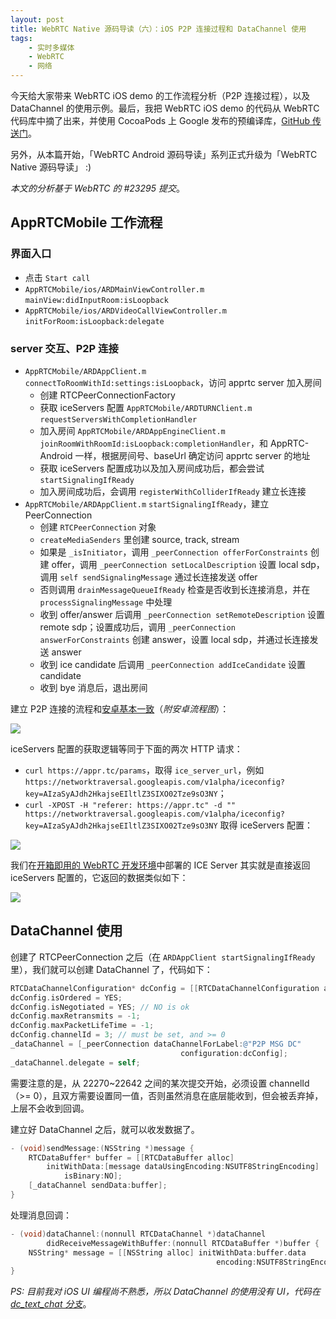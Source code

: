 ```yaml
---
layout: post
title: WebRTC Native 源码导读（六）：iOS P2P 连接过程和 DataChannel 使用
tags:
    - 实时多媒体
    - WebRTC
    - 网络
---
```


今天给大家带来 WebRTC iOS demo 的工作流程分析（P2P 连接过程），以及 DataChannel 的使用示例。最后，我把 WebRTC iOS demo 的代码从 WebRTC 代码库中摘了出来，并使用 CocoaPods 上 Google 发布的预编译库，[GitHub 传送门](https://github.com/Piasy/AppRTC-iOS)。

另外，从本篇开始，「WebRTC Android 源码导读」系列正式升级为「WebRTC Native 源码导读」 :)

_本文的分析基于 WebRTC 的 #23295 提交_。

## AppRTCMobile 工作流程

### 界面入口

+ 点击 `Start call`
+ `AppRTCMobile/ios/ARDMainViewController.m` `mainView:didInputRoom:isLoopback`
+ `AppRTCMobile/ios/ARDVideoCallViewController.m` `initForRoom:isLoopback:delegate`

### server 交互、P2P 连接

+ `AppRTCMobile/ARDAppClient.m` `connectToRoomWithId:settings:isLoopback`，访问 apprtc server 加入房间
  - 创建 RTCPeerConnectionFactory
  - 获取 iceServers 配置 `AppRTCMobile/ARDTURNClient.m` `requestServersWithCompletionHandler`
  - 加入房间 `AppRTCMobile/ARDAppEngineClient.m` `joinRoomWithRoomId:isLoopback:completionHandler`，和 AppRTC-Android 一样，根据房间号、baseUrl 确定访问 apprtc server 的地址
  - 获取 iceServers 配置成功以及加入房间成功后，都会尝试 `startSignalingIfReady`
  - 加入房间成功后，会调用 `registerWithColliderIfReady` 建立长连接
+ `AppRTCMobile/ARDAppClient.m` `startSignalingIfReady`，建立 PeerConnection
  - 创建 `RTCPeerConnection` 对象
  - `createMediaSenders` 里创建 source, track, stream
  - 如果是 `_isInitiator`，调用 `_peerConnection offerForConstraints` 创建 offer，调用 `_peerConnection setLocalDescription` 设置 local sdp，调用 `self sendSignalingMessage` 通过长连接发送 offer
  - 否则调用 `drainMessageQueueIfReady` 检查是否收到长连接消息，并在 `processSignalingMessage` 中处理
  - 收到 offer/answer 后调用 `_peerConnection setRemoteDescription` 设置 remote sdp；设置成功后，调用 `_peerConnection answerForConstraints` 创建 answer，设置 local sdp，并通过长连接发送 answer
  - 收到 ice candidate 后调用 `_peerConnection addIceCandidate` 设置 candidate
  - 收到 bye 消息后，退出房间

建立 P2P 连接的流程和[安卓基本一致](/2017/08/30/WebRTC-P2P-part1/#p2p-连接过程)（_附安卓流程图_）：

![](https://imgs.piasy.com/2017-08-16-p2p_connect_procedure2.jpg)

iceServers 配置的获取逻辑等同于下面的两次 HTTP 请求：

+ `curl https://appr.tc/params`，取得 `ice_server_url`，例如 `https://networktraversal.googleapis.com/v1alpha/iceconfig?key=AIzaSyAJdh2HkajseEIltlZ3SIXO02Tze9sO3NY`；
+ `curl -XPOST -H "referer: https://appr.tc" -d "" https://networktraversal.googleapis.com/v1alpha/iceconfig?key=AIzaSyAJdh2HkajseEIltlZ3SIXO02Tze9sO3NY` 取得 iceServers 配置：

![](https://imgs.piasy.com/2018-04-05-ice_request1.png)

我们在[开箱即用的 WebRTC 开发环境](/2017/06/17/out-of-the-box-webrtc-dev-env/#apprtc-server-部署简介)中部署的 ICE Server 其实就是直接返回 iceServers 配置的，它返回的数据类似如下：

![](https://imgs.piasy.com/2018-04-05-ice_request2.png)

## DataChannel 使用

创建了 RTCPeerConnection 之后（在 `ARDAppClient startSignalingIfReady` 里），我们就可以创建 DataChannel 了，代码如下：

~~~ objective-c
RTCDataChannelConfiguration* dcConfig = [[RTCDataChannelConfiguration alloc] init];
dcConfig.isOrdered = YES;
dcConfig.isNegotiated = YES; // NO is ok
dcConfig.maxRetransmits = -1;
dcConfig.maxPacketLifeTime = -1;
dcConfig.channelId = 3; // must be set, and >= 0
_dataChannel = [_peerConnection dataChannelForLabel:@"P2P MSG DC"
                                      configuration:dcConfig];
_dataChannel.delegate = self;
~~~

需要注意的是，从 22270~22642 之间的某次提交开始，必须设置 channelId（>= 0），且双方需要设置同一值，否则虽然消息在底层能收到，但会被丢弃掉，上层不会收到回调。

建立好 DataChannel 之后，就可以收发数据了。

~~~ objective-c
- (void)sendMessage:(NSString *)message {
    RTCDataBuffer* buffer = [[RTCDataBuffer alloc]
        initWithData:[message dataUsingEncoding:NSUTF8StringEncoding]
            isBinary:NO];
    [_dataChannel sendData:buffer];
}
~~~

处理消息回调：

~~~ objective-c
- (void)dataChannel:(nonnull RTCDataChannel *)dataChannel
        didReceiveMessageWithBuffer:(nonnull RTCDataBuffer *)buffer {
    NSString* message = [[NSString alloc] initWithData:buffer.data
                                              encoding:NSUTF8StringEncoding]
}
~~~

_PS: 目前我对 iOS UI 编程尚不熟悉，所以 DataChannel 的使用没有 UI，代码在 [dc_text_chat 分支](https://github.com/Piasy/AppRTC-iOS/tree/dc_text_chat)_。

